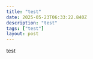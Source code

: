 ```yaml
---
title: "test"
date: 2025-05-23T06:33:22.840Z
description: "test"
tags: ["test"]
layout: post
---
```


test